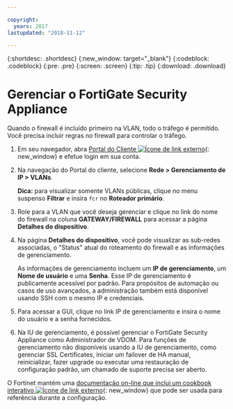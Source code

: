 ```yaml
---

copyright:
  years: 2017
lastupdated: "2018-11-12"

---
```


{:shortdesc: .shortdesc}
{:new_window: target="_blank"}
{:codeblock: .codeblock}
{:pre: .pre}
{:screen: .screen}
{:tip: .tip}
{:download: .download}

# Gerenciar o FortiGate Security Appliance

Quando o firewall é incluído primeiro na VLAN, todo o tráfego é permitido. Você
precisa incluir regras no firewall para controlar o tráfego. 

1. Em seu navegador, abra [Portal do Cliente ![Ícone de link externo](../../icons/launch-glyph.svg "Ícone de link externo")](https://control.softlayer.com/){: new_window} e efetue login em sua conta.
2. Na navegação do Portal do cliente, selecione **Rede > Gerenciamento de
IP > VLANs**. 

	**Dica:** para visualizar somente VLANs públicas, clique no menu
suspenso **Filtrar** e insira ``fcr`` no **Roteador primário**.
3. Role para a VLAN que você deseja gerenciar e clique no link do nome do firewall
na coluna **GATEWAY/FIREWALL** para acessar a página
**Detalhes do dispositivo**.
4. Na página **Detalhes do dispositivo**, você pode visualizar
as sub-redes associadas, o "Status" atual do roteamento do firewall e as informações de
gerenciamento. 

	As informações de gerenciamento incluem um **IP de gerenciamento**, um
**Nome de usuário** e uma **Senha**. Esse IP de
gerenciamento é publicamente acessível por padrão. Para propósitos de automação ou casos
de uso avançados, a administração também está disponível usando SSH com o mesmo IP e
credenciais.
5. Para acessar a GUI, clique no link IP de gerenciamento e insira o nome do usuário e a senha fornecidos. 
6. Na IU de gerenciamento, é possível gerenciar o FortiGate Security Appliance
como Administrador de VDOM. Para funções de gerenciamento não disponíveis usando a IU de
gerenciamento, como gerenciar SSL Certificates, iniciar um failover de HA manual,
reinicializar, fazer upgrade ou executar uma restauração de configuração padrão, um
chamado de suporte precisa ser aberto.

O Fortinet mantém uma [documentação on-line que inclui um cookbook interativo ![Ícone de link externo](../../icons/launch-glyph.svg "Ícone de link externo")](http://cookbook.fortinet.com/fortigate/){: new_window} que pode ser usada para referência durante a configuração.
